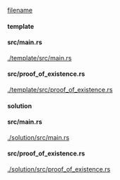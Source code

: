 
[filename](./template/README.md ':include')

<!-- slide:break -->

<!-- tabs:start -->

#### **template**

<!-- tabs:start -->

#### **<span class="file-template file-modified">src/main.rs</span>**

[./template/src/main.rs](./template/src/main.rs ':include :type=code rust')

#### **<span class="file-template file-added">src/proof_of_existence.rs</span>**

[./template/src/proof_of_existence.rs](./template/src/proof_of_existence.rs ':include :type=code rust')



<!-- tabs:end -->

#### **solution**

<!-- tabs:start -->

#### **<span class="file-solution file-modified">src/main.rs</span>**

[./solution/src/main.rs](./solution/src/main.rs ':include :type=code rust')

#### **<span class="file-solution file-modified">src/proof_of_existence.rs</span>**

[./solution/src/proof_of_existence.rs](./solution/src/proof_of_existence.rs ':include :type=code rust')



<!-- tabs:end -->

<!-- tabs:end -->
